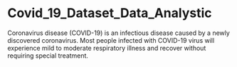 # Covid_19_Dataset_Data_Analystic
Coronavirus disease (COVID-19) is an infectious disease caused by a newly discovered coronavirus. Most people infected with COVID-19 virus will experience mild to moderate respiratory illness and recover without requiring special treatment. 
